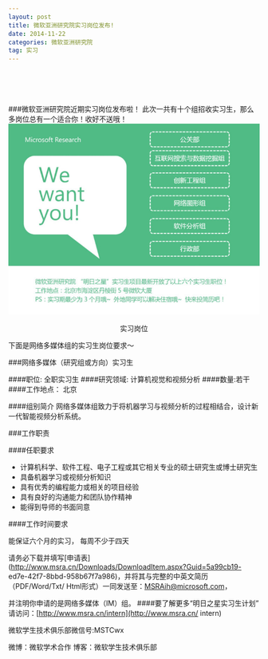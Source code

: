 ```yaml
---
layout: post
title: 微软亚洲研究院实习岗位发布!
date: 2014-11-22
categories: 微软亚洲研究院
tag: 实习
---
```

<br/><br/><br/><br/>
###微软亚洲研究院近期实习岗位发布啦！
此次一共有十个组招收实习生，那么多岗位总有一个适合你！收好不送哦！
![实习岗位](/static/img/MSRA_internship_release.jpg)
<center>实习岗位</center>

下面是网络多媒体组的实习生岗位要求～

###网络多媒体（研究组或方向）实习生 

####职位: 全职实习生 
####研究领域: 计算机视觉和视频分析 
####数量:若干 
####工作地点： 北京 

####组别简介 
网络多媒体组致力于将机器学习与视频分析的过程相结合，设计新一代智能视频分析系统。 


 

###工作职责

####任职要求 

* 计算机科学、软件工程、电子工程或其它相关专业的硕士研究生或博士研究生 
* 具备机器学习或视频分析知识 
* 具有优秀的编程能力或相关的项目经验 
* 具有良好的沟通能力和团队协作精神 
* 能得到导师的书面同意 



 

####工作时间要求 

能保证六个月的实习， 每周不少于四天 


请务必下载并填写[申请表](http://www.msra.cn/Downloads/DownloadItem.aspx?Guid=5a99cb19-
ed7e-42f7-8bbd-958b67f7a986)，并将其与完整的中英文简历（PDF/Word/Txt/
Html形式）一同发送至：MSRAih@microsoft.com，

并注明你申请的是网络多媒体（IM）组。 
####要了解更多“明日之星实习生计划”
请访问：[http://www.msra.cn/intern](http://www.msra.cn/
intern) 

微软学生技术俱乐部微信号:MSTCwx　 

微博：微软学术合作
博客：微软学生技术俱乐部
